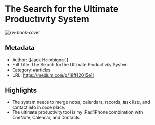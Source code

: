# The Search for the Ultimate Productivity System

![rw-book-cover](https://readwise-assets.s3.amazonaws.com/static/images/article2.74d541386bbf.png)

## Metadata
- Author: [[Jack Heimbigner]]
- Full Title: The Search for the Ultimate Productivity System
- Category: #articles
- URL: https://medium.com/p/18ff42015e11

## Highlights
- The system needs to merge notes, calendars, records, task lists, and contact info in once place.
- The ultimate productivity tool is my iPad/iPhone combination with OneNote, Calendar, and Contacts.
